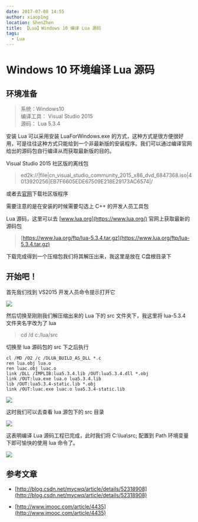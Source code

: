 ```yaml
---
date: 2017-07-08 14:55
author: xiaop1ng
location: ShenZhen
title: 【Lua】Windows 10 编译 Lua 源码
tags:
  - Lua
---
```


# Windows 10 环境编译 Lua 源码

## 环境准备

 
> 系统：Windows10   
> 编译工具： Visual Studio 2015   
> 源码： Lua 5.3.4
 
安装 Lua 可以采用安装 LuaForWindows.exe 的方式，这种方式是很方便很好用，可是往往这种方式只能给到一个非最新版的安装程序。我们可以通过编译官网给出的源码包自行编译从而获取最新版的目的。

Visual Studio 2015 社区版的离线包

> ed2k://|file|cn_visual_studio_community_2015_x86_dvd_6847368.iso|4013920256|EB7F6605EDE67509E218E29173AC6574|/

或者去[官网](https://visualstudio.microsoft.com/zh-hans/downloads/)下载社区版程序

需要注意的是在安装的时候需要勾选上 C++ 的开发人员工具包

Lua 源码，这里可以去 [www.lua.org](https://www.lua.org/) 官网上获取最新的源码包
 
> [https://www.lua.org/ftp/lua-5.3.4.tar.gz](https://www.lua.org/ftp/lua-5.3.4.tar.gz)

下载完成得到一个压缩包我们将其解压出来，我这里是放在 C盘根目录下

 
## 开始吧！

首先我们找到 VS2015 开发人员命令提示打开它

![](https://p-1251746955.cos.ap-shenzhen-fsi.myqcloud.com/20170708143923399.png)



然后切换至刚刚我们解压缩出来的 Lua 下的 src 文件夹下，我这里将 lua-5.3.4 文件夹名字改为了 lua
 
> cd /d c:/lua/src  

切换至 lua 源码包的 src 下之后执行

 
```
cl /MD /O2 /c /DLUA_BUILD_AS_DLL *.c  
ren lua.obj lua.o  
ren luac.obj luac.o  
link /DLL /IMPLIB:lua5.3.4.lib /OUT:lua5.3.4.dll *.obj  
link /OUT:lua.exe lua.o lua5.3.4.lib  
lib /OUT:lua5.3.4-static.lib *.obj  
link /OUT:luac.exe luac.o lua5.3.4-static.lib 
```
![](https://p-1251746955.cos.ap-shenzhen-fsi.myqcloud.com/20170708145019810.png)


 这时我们可以去查看 lua 源包下的 src 目录

![](https://p-1251746955.cos.ap-shenzhen-fsi.myqcloud.com/20170708145149594.png)


 这表明编译 Lua 源码工程已完成，此时我们将 C:\lua\src; 配置到 Path 环境变量下即可愉快的使用 lua 命令了。

![](https://p-1251746955.cos.ap-shenzhen-fsi.myqcloud.com/20170708145351382.png)

 
## 参考文章
 
- [http://blog.csdn.net/mycwq/article/details/52318908](http://blog.csdn.net/mycwq/article/details/52318908)

- [http://www.imooc.com/article/4435](http://www.imooc.com/article/4435)
   
  